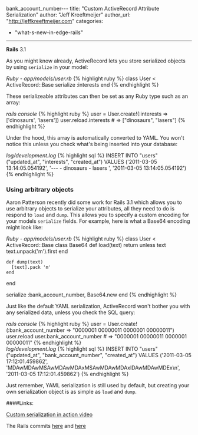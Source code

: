 bank_account_number---
title: "Custom ActiveRecord Attribute Serialization"
author: "Jeff Kreeftmeijer"
author_url: "http://jeffkreeftmeijer.com"
categories:
  - "what-s-new-in-edge-rails"
---

<span class="version">**Rails** 3.1</span>

As you might know already, ActiveRecord lets you store serialized objects by using `serialize` in your model:

<div class="code_window">
<em>Ruby - app/models/user.rb</em>
{% highlight ruby %}
  class User < ActiveRecord::Base
    serialize :interests
  end
{% endhighlight %}
</div>

These serializeable attributes can then be set as any Ruby type such as an array:

<div class="code_window">
<em>rails console</em>
{% highlight ruby %}
user = User.create!(:interests => ['dinosaurs', 'lasers'])
user.reload.interests # => ["dinosaurs", "lasers"]
{% endhighlight %}
</div>

Under the hood, this array is automatically converted to YAML. You won't notice this unless you check what's being inserted into your database:

<div class="code_window">
<em>log/development.log</em>
{% highlight sql %}
INSERT INTO "users" ("updated_at", "interests", "created_at") VALUES ('2011-03-05 13:14:05.054192', '---
- dinosaurs
- lasers
', '2011-03-05 13:14:05.054192')
{% endhighlight %}
</div>

### Using arbitrary objects

Aaron Patterson recently did some work for Rails 3.1 which allows you to use arbitrary objects to serialize your attributes, all they need to do is respond to `load` and `dump`. This allows you to specify a custom encoding for your models `serialize` fields. For example, here is what a Base64 encoding might look like:

<div class="code_window">
<em>Ruby - app/models/user.rb</em>
{% highlight ruby %}
class User < ActiveRecord::Base
  class Base64
    def load(text)
      return unless text
      text.unpack('m').first
    end

    def dump(text)
      [text].pack 'm'
    end
  end

  serialize :bank_account_number, Base64.new
end
{% endhighlight %}
</div>

Just like the default YAML serialization, ActiveRecord won't bother you with any serialized data, unless you check the SQL query:

<div class="code_window">
<em>rails console</em>
{% highlight ruby %}
user = User.create!(:bank_account_number => "0000001 00000011 0000001 00000011")
user.reload
user.bank_account_number # => "0000001 00000011 0000001 00000011"
{% endhighlight %}
</div>

<div class="code_window">
<em>log/development.log</em>
{% highlight sql %}
INSERT INTO "users" ("updated_at", "bank_account_number", "created_at") VALUES ('2011-03-05 17:12:01.459862', 'MDAwMDAwMSAwMDAwMDAxMSAwMDAwMDAxIDAwMDAwMDEx\n', '2011-03-05 17:12:01.459862')
{% endhighlight %}
</div>

Just remember, YAML serialization is still used by default, but creating your own serialization object is as simple as `load` and `dump`.

####Links:

[Custom serialization in action video](http://www.youtube.com/watch?v=7cco1jxori8)

The Rails commits [here](https://github.com/rails/rails/commit/3cc2b77dc1cb4c1e5cfac68c7828e35a27415e0d) and [here](https://github.com/rails/rails/commit/ebe485fd8ec80a1a9b86516bc6f74bc5bbba3476)


